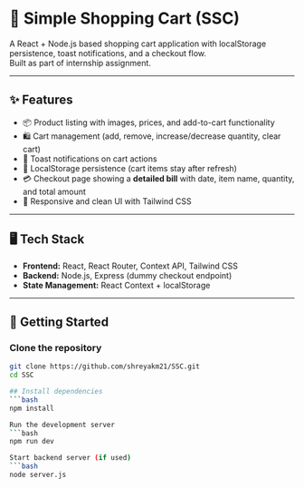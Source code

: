 # 🛒 Simple Shopping Cart (SSC)

A React + Node.js based shopping cart application with localStorage persistence, toast notifications, and a checkout flow.  
Built as part of internship assignment.

---

## ✨ Features
- 📦 Product listing with images, prices, and add-to-cart functionality  
- 🛍️ Cart management (add, remove, increase/decrease quantity, clear cart)  
- 🔔 Toast notifications on cart actions  
- 💾 LocalStorage persistence (cart items stay after refresh)  
- 💳 Checkout page showing a **detailed bill** with date, item name, quantity, and total amount  
- 🎨 Responsive and clean UI with Tailwind CSS  

---

## 🖥️ Tech Stack
- **Frontend:** React, React Router, Context API, Tailwind CSS  
- **Backend:** Node.js, Express (dummy checkout endpoint)  
- **State Management:** React Context + localStorage  

---

## 🚀 Getting Started

### Clone the repository
```bash
git clone https://github.com/shreyakm21/SSC.git
cd SSC

## Install dependencies
```bash
npm install

Run the development server
```bash
npm run dev

Start backend server (if used)
```bash
node server.js
